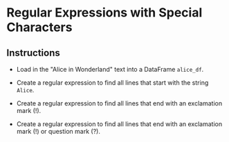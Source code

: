 # Regular Expressions with Special Characters

## Instructions

* Load in the "Alice in Wonderland" text into a DataFrame `alice_df`.

* Create a regular expression to find all lines that start with the string `Alice`.

* Create a regular expression to find all lines that end with an exclamation mark (!).

* Create a regular expression to find all lines that end with an exclamation mark (!) or question mark (?).

